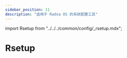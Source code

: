 ```yaml
---
sidebar_position: 11
description: "适用于 Radxa OS 的系统配置工具"
---
```


import Rsetup from "../../../common/config/\_rsetup.mdx";

# Rsetup

<Rsetup />
